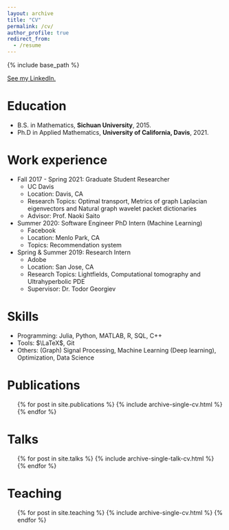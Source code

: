 ```yaml
---
layout: archive
title: "CV"
permalink: /cv/
author_profile: true
redirect_from:
  - /resume
---
```


{% include base_path %}

[See my LinkedIn.](https://www.linkedin.com/in/htsli/)

Education
======
* B.S. in Mathematics, **Sichuan University**, 2015.
* Ph.D in Applied Mathematics, **University of California, Davis**, 2021.

Work experience
======
* Fall 2017 - Spring 2021: Graduate Student Researcher
  * UC Davis
  * Location: Davis, CA
  * Research Topics: Optimal transport, Metrics of graph Laplacian eigenvectors and Natural graph wavelet packet dictionaries
  * Advisor: Prof. Naoki Saito
* Summer 2020: Software Engineer PhD Intern (Machine Learning)
  * Facebook
  * Location: Menlo Park, CA
  * Topics: Recommendation system
* Spring & Summer 2019: Research Intern 
  * Adobe
  * Location: San Jose, CA
  * Research Topics: Lightfields, Computational tomography and Ultrahyperbolic PDE
  * Supervisor: Dr. Todor Georgiev
  
Skills
======
* Programming: Julia, Python, MATLAB, R, SQL, C++ 
* Tools: $\LaTeX$, Git
* Others: (Graph) Signal Processing, Machine Learning (Deep learning), Optimization, Data Science

Publications
======
  <ul>{% for post in site.publications %}
    {% include archive-single-cv.html %}
  {% endfor %}</ul>
  
Talks
======
  <ul>{% for post in site.talks %}
    {% include archive-single-talk-cv.html %}
  {% endfor %}</ul>
  
Teaching
======
  <ul>{% for post in site.teaching %}
    {% include archive-single-cv.html %}
  {% endfor %}</ul>
  
